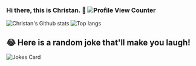 ### Hi there, this is Christan. 👋 ![Profile View Counter](https://komarev.com/ghpvc/?username=christancf)

![Christan's Github stats](https://github-readme-stats.vercel.app/api?username=christancf&show_icons=true)
![Top langs](https://github-readme-stats.vercel.app/api/top-langs/?username=christancf&layout=compact)


## 😂 Here is a random joke that'll make you laugh!
![Jokes Card](https://readme-jokes.vercel.app/api)

<!--[![Build Status](https://travis-ci.com/username/projectname.svg?branch=master)](https://travis-ci.com/username/projectname)-->
<!--
**christancf/christancf** is a ✨ _special_ ✨ repository because its `README.md` (this file) appears on your GitHub profile.

Here are some ideas to get you started:

- 🔭 I’m currently working on ...
- 🌱 I’m currently learning ...
- 👯 I’m looking to collaborate on ...
- 🤔 I’m looking for help with ...
- 💬 Ask me about ...
- 📫 How to reach me: ...
- 😄 Pronouns: ...
- ⚡ Fun fact: ...
-->
